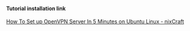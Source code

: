 
#### Tutorial installation link

[How To Set up OpenVPN Server In 5 Minutes on Ubuntu Linux - nixCraft](https://www.cyberciti.biz/faq/howto-setup-openvpn-server-on-ubuntu-linux-14-04-or-16-04-lts/)